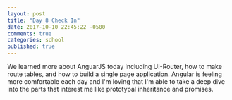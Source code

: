 ```yaml
---
layout: post
title: "Day 8 Check In"
date: 2017-10-10 22:45:22 -0500
comments: true
categories: school
published: true
---
```


We learned more about AnguarJS today including UI-Router, how to make route tables, and how to build a single page application. Angular is feeling more comfortable each day and I'm loving that I'm able to take a deep dive into the parts that interest me like prototypal inheritance and promises.